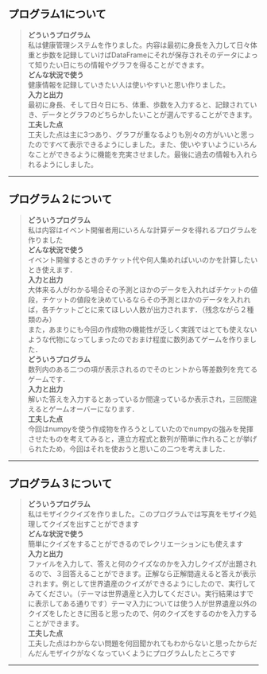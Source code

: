 ## プログラム1について<br>
>**どういうプログラム**<br>
>私は健康管理システムを作りました。内容は最初に身長を入力して日々体重と歩数を記録していけばDataFrameにそれが保存されそのデータによって知りたい日にちの情報やグラフを得ることができます。<br>
**どんな状況で使う**<br>
>健康情報を記録していきたい人は使いやすいと思い作りました。<br>
**入力と出力**<br>
>最初に身長、そして日々日にち、体重、歩数を入力すると、記録されていき、データとグラフのどちらかしたいことが選んですることができます。<br>
**工夫した点**<br>
>工夫した点は主に3つあり、グラフが重なるよりも別々の方がいいと思ったのですべて表示できるようにしました。また、使いやすいようにいろんなことができるように機能を充実させました。最後に過去の情報も入れられるようにしました。<br>
-----
## プログラム２について
>**どういうプログラム**<br>
>私は内容はイベント開催者用にいろんな計算データを得れるプログラムを作りました<br>
**どんな状況で使う**<br>
イベント開催するときのチケット代や何人集めればいいのかを計算したいとき使えます．<br>
**入力と出力**<br>
大体来る人がわかる場合その予測とほかのデータを入れればチケットの値段，チケットの値段を決めているならその予測とほかのデータを入れれば，各チケットごとに来てほしい人数が出力されます．（残念ながら２種類のみ）<br>
また，あまりにも今回の作成物の機能性が乏しく実践ではとても使えないような代物になってしまったのでおまけ程度に数列あてゲームを作りました．<br>
>**どういうプログラム**<br>
数列内のある二つの項が表示されるのでそのヒントから等差数列を充てるゲームです．<br>
**入力と出力**<br>
解いた答えを入力するとあっているか間違っているか表示され，三回間違えるとゲームオーバーになります．<br>
**工夫した点**<br>
今回はnumpyを使う作成物を作ろうとしていたのでnumpyの強みを発揮させたものを考えてみると，連立方程式と数列が簡単に作れることが挙げられたため，今回はそれを使おうと思いこの二つを考えました．
---
## プログラム３について
>**どういうプログラム**<br>
>私はモザイククイズを作りました。このプログラムでは写真をモザイク処理してクイズを出すことができます<br>
**どんな状況で使う**<br>
簡単にクイズをすることができるのでレクリエーションにも使えます<br>
**入力と出力**<br>
ファイルを入力して、答えと何のクイズなのかを入力しクイズが出題されるので、３回答えることができます。正解なら正解間違えると答えが表示されます。例として世界遺産のクイズができるようにしたので、実行してみてください。（テーマは世界遺産と入力してください。実行結果はすでに表示してある通りです）テーマ入力については使う人が世界遺産以外のクイズをしたときに困ると思ったので、何のクイズをするのかを入力することができます。<br>
**工夫した点**<br>
工夫した点はわからない問題を何回聞かれてもわからないと思ったからだんだんモザイクがなくなっていくようにプログラムしたところです
---
